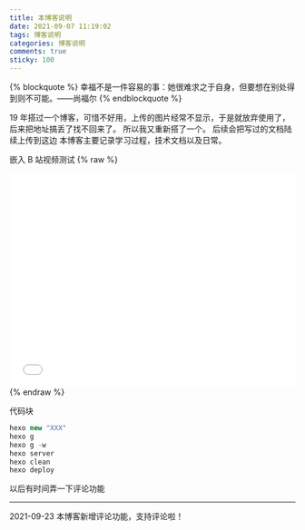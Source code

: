 ```yaml
---
title: 本博客说明
date: 2021-09-07 11:19:02
tags: 博客说明
categories: 博客说明
comments: true
sticky: 100
---
```


{% blockquote %}
幸福不是一件容易的事：她很难求之于自身，但要想在别处得到则不可能。——尚福尔
{% endblockquote %}

19 年搭过一个博客，可惜不好用，上传的图片经常不显示，于是就放弃使用了，后来把地址搞丢了找不回来了。
所以我又重新搭了一个。
后续会把写过的文档陆续上传到这边
本博客主要记录学习过程，技术文档以及日常。

嵌入 B 站视频测试
{% raw %}

<div style="position: relative; width: 100%; height: 0; padding-bottom: 75%;">
<iframe src="//player.bilibili.com/player.html?aid=846655043&bvid=BV1e54y1n7XK&cid=371989206&page=1" scrolling="no" border="0" frameborder="no" framespacing="0"allowfullscreen="true" style="position: absolute; width: 100%; height: 100%; Left: 0; top: 0;"> </iframe></div>
{% endraw %}

代码块

```js
hexo new "XXX"
hexo g
hexo g -w
hexo server
hexo clean
hexo deploy
```

以后有时间弄一下评论功能

---

2021-09-23 本博客新增评论功能，支持评论啦！
